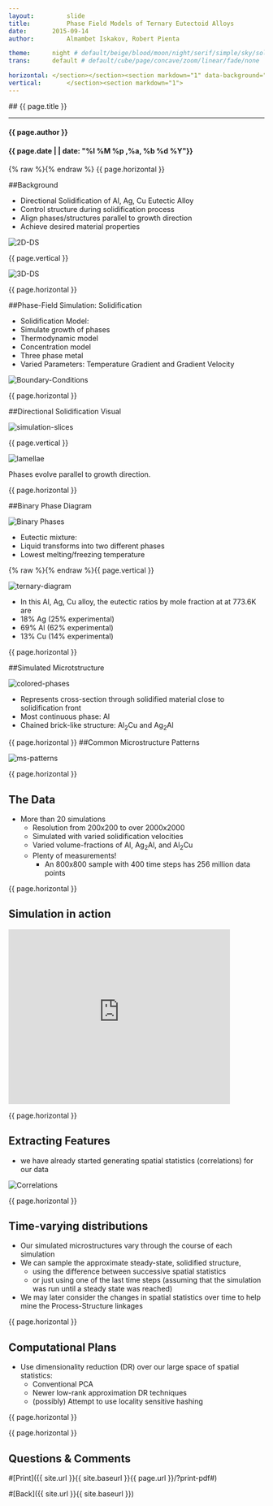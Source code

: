 ```yaml
---
layout:     	slide
title:     		Phase Field Models of Ternary Eutectoid Alloys
date:      	2015-09-14 
author:     	Almambet Iskakov, Robert Pienta

theme:		night # default/beige/blood/moon/night/serif/simple/sky/solarized
trans:		default # default/cube/page/concave/zoom/linear/fade/none

horizontal:	</section></section><section markdown="1" data-background="http://matin-hub.github.io/project-pages/img/slidebackground.png"><section markdown="1">
vertical:		</section><section markdown="1">
---
```

<section markdown="1" data-background="http://matin-hub.github.io/project-pages/img/slidebackground.png"><section markdown="1">
## {{ page.title }}

<hr>

#### {{ page.author }}

#### {{ page.date | | date: "%I %M %p ,%a, %b %d %Y"}}

{% raw  %}{% endraw %} {{ page.horizontal }}
<!-- Start Writing Below in Markdown -->


##Background

* Directional Solidification of Al, Ag, Cu Eutectic Alloy
 * Control structure during solidification process
 * Align phases/structures parallel to growth direction 
 * Achieve desired material properties

![2D-DS](/MIC-Ternary-Eutectic-Alloy/img/milestone1_pres/directional-solidification.png)

{{ page.vertical }}

![3D-DS](/MIC-Ternary-Eutectic-Alloy/img/milestone1_pres/directional-solid-3d.png)

{{ page.horizontal }}

##Phase-Field Simulation: Solidification

* Solidification Model:
 * Simulate growth of phases 
 * Thermodynamic model
 * Concentration model
 * Three phase metal
 * Varied Parameters: Temperature Gradient and Gradient Velocity

![Boundary-Conditions](/MIC-Ternary-Eutectic-Alloy/img/milestone1_pres/boundary-conditions.png)

{{ page.horizontal }}

##Directional Solidification Visual

![simulation-slices](/MIC-Ternary-Eutectic-Alloy/img/milestone1_pres/simulation-slices.png)

{{ page.vertical }}

![lamellae](/MIC-Ternary-Eutectic-Alloy/img/milestone1_pres/lamellae.png)

Phases evolve parallel to growth direction.

{{ page.horizontal }}

##Binary Phase Diagram

![Binary Phases](/MIC-Ternary-Eutectic-Alloy/img/milestone1_pres/binary-diagram.png)

* Eutectic mixture:
 * Liquid transforms into two different phases
 * Lowest melting/freezing temperature


{% raw  %}{% endraw %}{{ page.vertical }}

![ternary-diagram](/MIC-Ternary-Eutectic-Alloy/img/milestone1_pres/ternary-diagram.png)

* In this Al, Ag, Cu alloy, the eutectic ratios by mole fraction at  at 773.6K are 
 * 18% Ag   (25% experimental)
 * 69% Al    (62% experimental)
 * 13% Cu   (14% experimental)

{{ page.horizontal }}

##Simulated Microtstructure

![colored-phases](/MIC-Ternary-Eutectic-Alloy/img/milestone1_pres/colored-phases.png)

* Represents cross-section through solidified material close to solidification front
* Most continuous phase: Al
* Chained brick-like structure: Al<sub>2</sub>Cu and Ag<sub>2</sub>Al

{{ page.horizontal }}
##Common Microstructure Patterns

![ms-patterns](/MIC-Ternary-Eutectic-Alloy/img/milestone1_pres/ms-patterns.png)

{{ page.horizontal }}

## The Data

* More than 20 simulations
  * Resolution from 200x200 to over 2000x2000
  * Simulated with varied solidification velocities
  * Varied volume-fractions of Al, Ag<sub>2</sub>Al, and Al<sub>2</sub>Cu
  * Plenty of measurements!
    * An 800x800 sample with 400 time steps has 256 million data points

{{ page.horizontal }}

## Simulation in action

<!-- <iframe width="420" height="315" src="http://www.youtube.com/embed/dQw4w9WgXcQ" frameborder="0" allowfullscreen></iframe> -->
<iframe width="436" height="344" src="http://www.youtube.com/embed/ZlDdydWGbA4" frameborder="0" allowfullscreen>
</iframe>


{{ page.horizontal }}

## Extracting Features

* we have already started generating spatial statistics (correlations) for our data

![Correlations](/MIC-Ternary-Eutectic-Alloy/img/milestone1_pres/correlations.png)

{{ page.horizontal }}
  
## Time-varying distributions

* Our simulated microstructures vary through the course of each simulation
* We can sample the approximate steady-state, solidified structure, 
  * using the difference between successive spatial statistics 
  * or just using one of the last time steps (assuming that the simulation was run until a steady state was reached)
* We may later consider the changes in spatial statistics over time to help mine the Process-Structure linkages

{{ page.horizontal }}

## Computational Plans

* Use dimensionality reduction (DR) over our large space of spatial statistics:
  * Conventional PCA 
  * Newer low-rank approximation DR techniques
  * (possibly) Attempt to use locality sensitive hashing  

{{ page.horizontal }}

<!-- End Here -->
{{ page.horizontal }}

## Questions & Comments

#[Print]({{ site.url }}{{ site.baseurl }}{{ page.url }}/?print-pdf#)

#[Back]({{ site.url }}{{ site.baseurl }})

</section></section>
